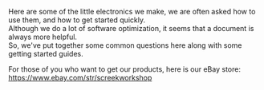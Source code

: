 Here are some of the little electronics we make, we are often asked how to use them, and how to get started quickly.    
Although we do a lot of software optimization, it seems that a document is always more helpful.    
So, we've put together some common questions here along with some getting started guides.    
  
For those of you who want to get our products, here is our eBay store:  
https://www.ebay.com/str/screekworkshop  